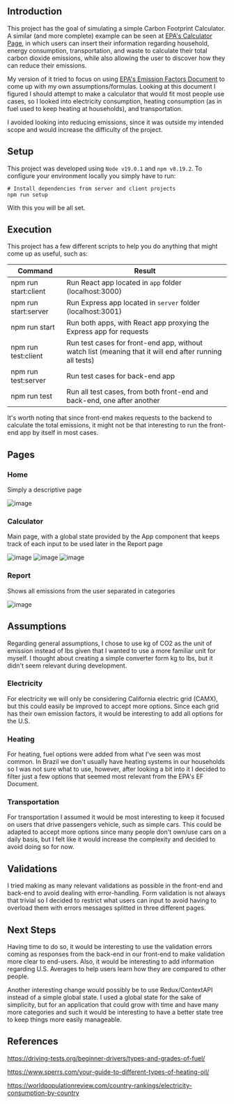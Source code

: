 ## Introduction

This project has the goal of simulating a simple Carbon Footprint Calculator. 
A similar (and more complete) example can be seen at [EPA's Calculator Page](https://www3.epa.gov/carbon-footprint-calculator/), in which users can insert their information regarding household, energy consumption, transportation, and waste to calculate their total carbon dioxide emissions, while also allowing the user to discover how they can reduce their emissions.

My version of it tried to focus on using [EPA's Emission Factors Document](https://www.epa.gov/sites/default/files/2021-04/documents/emission-factors_apr2021.pdf) to come up with my own assumptions/formulas. Looking at this document I figured I should attempt to make a calculator that would fit most people use cases, so I looked into electricity consumption, heating consumption (as in fuel used to keep heating at households), and transportation.

I avoided looking into reducing emissions, since it was outside my intended scope and would increase the difficulty of the project.

## Setup

This project was developed using `Node v19.0.1` and `npm v8.19.2`.
To configure your environment locally you simply have to run:

```
# Install dependencies from server and client projects
npm run setup
```

With this you will be all set.

## Execution

This project has a few different scripts to help you do anything that might come up as useful, such as:

| Command | Result |
| ------- | ------ |
| npm run start:client | Run React app located in `app` folder (localhost:3000) |
| npm run start:server | Run Express app located in `server` folder (localhost:3001) |
| npm run start        | Run both apps, with React app proxying the Express app for requests |
| npm run test:client  | Run test cases for front-end app, without watch list (meaning that it will end after running all tests) |
| npm run test:server  | Run test cases for back-end app |
| npm run test         | Run all test cases, from both front-end and back-end, one after another |


It's worth noting that since front-end makes requests to the backend to calculate the total emissions, it might not be that interesting to run the front-end app by itself in most cases.

## Pages

### Home

Simply a descriptive page

![image](https://user-images.githubusercontent.com/37425099/201737611-5e48c0a5-f09c-4751-b904-b3abfd458c6d.png)


### Calculator

Main page, with a global state provided by the App component that keeps track of each input to be used later in the Report page

![image](https://user-images.githubusercontent.com/37425099/201737877-6462000a-dc7e-4018-bc7f-8f1f4ba9bd23.png)
![image](https://user-images.githubusercontent.com/37425099/201737946-c44422b2-61c6-41b4-a443-4f05e7bbb310.png)
![image](https://user-images.githubusercontent.com/37425099/201737816-ad475552-476c-4549-b806-f1a81fcf1cd3.png)

### Report

Shows all emissions from the user separated in categories

![image](https://user-images.githubusercontent.com/37425099/201738069-92cafd8a-df0a-45ab-8661-060852338cdc.png)

## Assumptions

Regarding general assumptions, I chose to use kg of CO2 as the unit of emission instead of lbs given that I wanted to use a more familiar unit for myself.
I thought about creating a simple converter form kg to lbs, but it didn't seem relevant during development.

### Electricity

For electricity we will only be considering California electric grid (CAMX), but this could easily be improved to accept more options.
Since each grid has their own emission factors, it would be interesting to add all options for the U.S.

### Heating

For heating, fuel options were added from what I've seen was most common. In Brazil we don't usually have heating systems in our households so I was not sure what to use, however, after looking a bit into it I decided to filter just a few options that seemed most relevant from the EPA's EF Document.

### Transportation

For transportation I assumed it would be most interesting to keep it focused on users that drive passengers vehicle, such as simple cars.
This could be adapted to accept more options since many people don't own/use cars on a daily basis, but I felt like it would increase the complexity and decided to avoid doing so for now.

## Validations

I tried making as many relevant validations as possible in the front-end and back-end to avoid dealing with error-handling. Form validation is not always that trivial so I decided to restrict what users can input to avoid having to overload them with errors messages splitted in three different pages.

## Next Steps

Having time to do so, it would be interesting to use the validation errors coming as responses from the back-end in our front-end to make validation more clear to end-users. Also, it would be interesting to add information regarding U.S. Averages to help users learn how they are compared to other people.

Another interesting change would possibly be to use Redux/ContextAPI instead of a simple global state. I used a global state for the sake of simplicity, but for an application that could grow with time and have many more categories and such it would be interesting to have a better state tree to keep things more easily manageable.

## References

https://driving-tests.org/beginner-drivers/types-and-grades-of-fuel/

https://www.sperrs.com/your-guide-to-different-types-of-heating-oil/

https://worldpopulationreview.com/country-rankings/electricity-consumption-by-country
